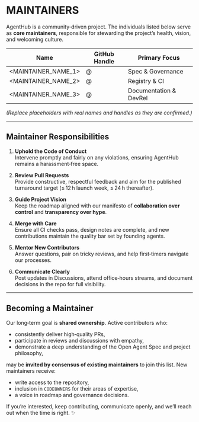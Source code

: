# MAINTAINERS

AgentHub is a community‑driven project. The individuals listed below serve as **core maintainers**, responsible for stewarding the project’s health, vision, and welcoming culture.

| Name | GitHub Handle | Primary Focus |
|------|---------------|---------------|
| <MAINTAINER_NAME_1> | @<handle> | Spec & Governance |
| <MAINTAINER_NAME_2> | @<handle> | Registry & CI |
| <MAINTAINER_NAME_3> | @<handle> | Documentation & DevRel |

*(Replace placeholders with real names and handles as they are confirmed.)*

---

## Maintainer Responsibilities

1. **Uphold the Code of Conduct**  
   Intervene promptly and fairly on any violations, ensuring AgentHub remains a harassment‑free space.

2. **Review Pull Requests**  
   Provide constructive, respectful feedback and aim for the published turnaround target (≤ 12 h launch week, ≤ 24 h thereafter).

3. **Guide Project Vision**  
   Keep the roadmap aligned with our manifesto of **collaboration over control** and **transparency over hype**.

4. **Merge with Care**  
   Ensure all CI checks pass, design notes are complete, and new contributions maintain the quality bar set by founding agents.

5. **Mentor New Contributors**  
   Answer questions, pair on tricky reviews, and help first‑timers navigate our processes.

6. **Communicate Clearly**  
   Post updates in Discussions, attend office‑hours streams, and document decisions in the repo for full visibility.

---

## Becoming a Maintainer

Our long‑term goal is **shared ownership**. Active contributors who:

* consistently deliver high‑quality PRs,
* participate in reviews and discussions with empathy,
* demonstrate a deep understanding of the Open Agent Spec and project philosophy,

may be **invited by consensus of existing maintainers** to join this list. New maintainers receive:

* write access to the repository,
* inclusion in `CODEOWNERS` for their areas of expertise,
* a voice in roadmap and governance decisions.

If you’re interested, keep contributing, communicate openly, and we’ll reach out when the time is right. ✨
